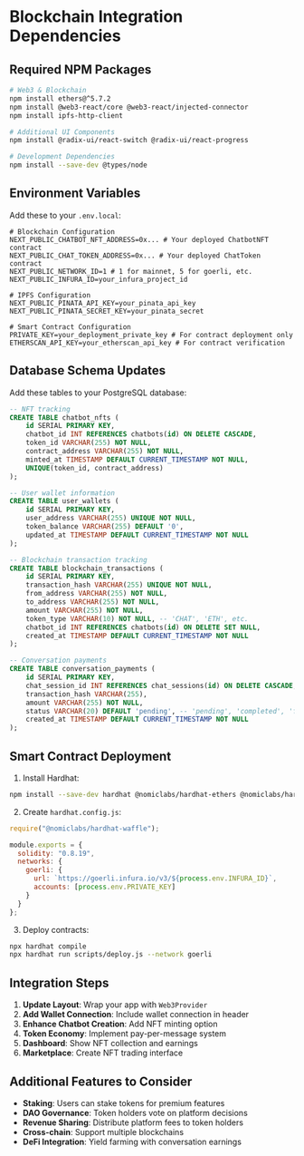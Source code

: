 # Blockchain Integration Dependencies

## Required NPM Packages

```bash
# Web3 & Blockchain
npm install ethers@^5.7.2
npm install @web3-react/core @web3-react/injected-connector
npm install ipfs-http-client

# Additional UI Components
npm install @radix-ui/react-switch @radix-ui/react-progress

# Development Dependencies
npm install --save-dev @types/node
```

## Environment Variables

Add these to your `.env.local`:

```env
# Blockchain Configuration
NEXT_PUBLIC_CHATBOT_NFT_ADDRESS=0x... # Your deployed ChatbotNFT contract
NEXT_PUBLIC_CHAT_TOKEN_ADDRESS=0x... # Your deployed ChatToken contract
NEXT_PUBLIC_NETWORK_ID=1 # 1 for mainnet, 5 for goerli, etc.
NEXT_PUBLIC_INFURA_ID=your_infura_project_id

# IPFS Configuration
NEXT_PUBLIC_PINATA_API_KEY=your_pinata_api_key
NEXT_PUBLIC_PINATA_SECRET_KEY=your_pinata_secret

# Smart Contract Configuration
PRIVATE_KEY=your_deployment_private_key # For contract deployment only
ETHERSCAN_API_KEY=your_etherscan_api_key # For contract verification
```

## Database Schema Updates

Add these tables to your PostgreSQL database:

```sql
-- NFT tracking
CREATE TABLE chatbot_nfts (
    id SERIAL PRIMARY KEY,
    chatbot_id INT REFERENCES chatbots(id) ON DELETE CASCADE,
    token_id VARCHAR(255) NOT NULL,
    contract_address VARCHAR(255) NOT NULL,
    minted_at TIMESTAMP DEFAULT CURRENT_TIMESTAMP NOT NULL,
    UNIQUE(token_id, contract_address)
);

-- User wallet information
CREATE TABLE user_wallets (
    id SERIAL PRIMARY KEY,
    user_address VARCHAR(255) UNIQUE NOT NULL,
    token_balance VARCHAR(255) DEFAULT '0',
    updated_at TIMESTAMP DEFAULT CURRENT_TIMESTAMP NOT NULL
);

-- Blockchain transaction tracking
CREATE TABLE blockchain_transactions (
    id SERIAL PRIMARY KEY,
    transaction_hash VARCHAR(255) UNIQUE NOT NULL,
    from_address VARCHAR(255) NOT NULL,
    to_address VARCHAR(255) NOT NULL,
    amount VARCHAR(255) NOT NULL,
    token_type VARCHAR(10) NOT NULL, -- 'CHAT', 'ETH', etc.
    chatbot_id INT REFERENCES chatbots(id) ON DELETE SET NULL,
    created_at TIMESTAMP DEFAULT CURRENT_TIMESTAMP NOT NULL
);

-- Conversation payments
CREATE TABLE conversation_payments (
    id SERIAL PRIMARY KEY,
    chat_session_id INT REFERENCES chat_sessions(id) ON DELETE CASCADE,
    transaction_hash VARCHAR(255),
    amount VARCHAR(255) NOT NULL,
    status VARCHAR(20) DEFAULT 'pending', -- 'pending', 'completed', 'failed'
    created_at TIMESTAMP DEFAULT CURRENT_TIMESTAMP NOT NULL
);
```

## Smart Contract Deployment

1. Install Hardhat:
```bash
npm install --save-dev hardhat @nomiclabs/hardhat-ethers @nomiclabs/hardhat-waffle
```

2. Create `hardhat.config.js`:
```javascript
require("@nomiclabs/hardhat-waffle");

module.exports = {
  solidity: "0.8.19",
  networks: {
    goerli: {
      url: `https://goerli.infura.io/v3/${process.env.INFURA_ID}`,
      accounts: [process.env.PRIVATE_KEY]
    }
  }
};
```

3. Deploy contracts:
```bash
npx hardhat compile
npx hardhat run scripts/deploy.js --network goerli
```

## Integration Steps

1. **Update Layout**: Wrap your app with `Web3Provider`
2. **Add Wallet Connection**: Include wallet connection in header
3. **Enhance Chatbot Creation**: Add NFT minting option
4. **Token Economy**: Implement pay-per-message system
5. **Dashboard**: Show NFT collection and earnings
6. **Marketplace**: Create NFT trading interface

## Additional Features to Consider

- **Staking**: Users can stake tokens for premium features
- **DAO Governance**: Token holders vote on platform decisions
- **Revenue Sharing**: Distribute platform fees to token holders
- **Cross-chain**: Support multiple blockchains
- **DeFi Integration**: Yield farming with conversation earnings
